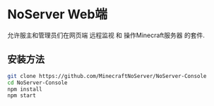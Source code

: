 # NoServer Web端

允许服主和管理员们在网页端 远程监视 和 操作Minecraft服务器 的套件.

## 安装方法

```bash
git clone https://github.com/MinecraftNoServer/NoServer-Console
cd NoServer-Console
npm install
npm start
```